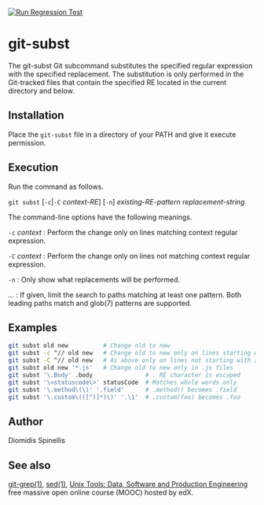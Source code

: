 [![Run Regression Test](https://github.com/dspinellis/git-subst/actions/workflows/regression_test.yml/badge.svg)](https://github.com/dspinellis/git-subst/actions/workflows/regression_test.yml)

# git-subst
The git-subst Git subcommand substitutes the specified regular expression
with the specified replacement.  The substitution is only performed in
the Git-tracked files that contain the specified RE located in the
current directory and below.

## Installation
Place the `git-subst` file in a directory of your PATH and give it
execute permission.

## Execution
Run the command as follows.

`git subst` \[`-c`|`-C` _context-RE_] \[`-n`] _existing-RE-pattern_ _replacement-string_

The command-line options have the following meanings.


`-c` _context_
: Perform the change only on lines matching context regular expression.

`-C` _context_
: Perform the change only on lines not matching context regular expression.

`-n`
: Only show what replacements will be performed.

_<pathspec>..._
: If given, limit the search to paths matching at least one pattern.
Both leading paths match and glob(7) patterns are supported.

## Examples
```sh
git subst old new          # Change old to new
git subst -c ^// old new   # Change old to new only on lines starting with //
git subst -C ^// old new   # As above only on lines not starting with //
git subst old new '*.js'   # Change old to new only in .js files
git subst '\.Body' .body               # . RE character is escaped
git subst '\<statuscode\>' statusCode  # Matches whole words only
git subst '\.method\(\)' '.field'      # .method() becomes .field
git subst '\.custom\(([^)]*)\)' '.\1'  # .custom(foo) becomes .foo
```

## Author
Diomidis Spinellis

## See also
[git-grep(1)](https://git-scm.com/docs/git-grep), [sed(1)](https://linux.die.net/man/1/sed), [Unix Tools: Data, Software and Production Engineering](https://www.spinellis.gr/unix?git-subst) free massive open online course (MOOC) hosted by edX.
